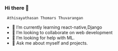 ### Hi there 👋
     Athisayathasan Thomars Thuvarangan
    
- 🌱 I’m currently learning react-native,Django
- 👯 I’m looking to collaborate on web development
- 🤔 I’m looking for help with ML.
- 💬 Ask me about myself and projects.
<!--
**athisayathasanthomars/athisayathasanthomars** is a ✨ _special_ ✨ repository because its `README.md` (this file) appears on your GitHub profile.

Here are some ideas to get you started:

- 🔭 I’m currently working on ...
- 🌱 I’m currently learning ...
- 👯 I’m looking to collaborate on ...
- 🤔 I’m looking for help with ...
- 💬 Ask me about ...
- 📫 How to reach me: ...
- 😄 Pronouns: ...
- ⚡ Fun fact: ...
-->
